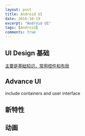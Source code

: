 ```yaml
---
layout: post
title: Android UI
date: 2016-10-19
excerpt: "Android UI"
tags: [Android]
comments: true
---
```


## UI Design 基础
[主要是基础知识，常用控件和布局](https://github.com/vivianking6855/vivianking6855.github.io/blob/master/_posts/doc/Android%20UI%20Programming%201%20Basic.pdf)

## Advance UI
include containers and user interface

## 新特性

## 动画
